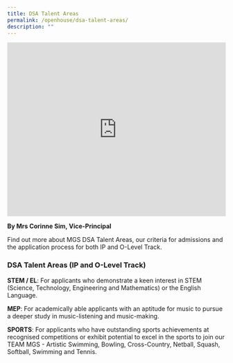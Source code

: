 ```yaml
---
title: DSA Talent Areas
permalink: /openhouse/dsa-talent-areas/
description: ""
---
```

<div style="width:100%; height:400px">
  <iframe class="ive_eobj_center" allowfullscreen="" frameborder="0" src="https://www.youtube.com/embed/jUfBPDKm2z4" height="100%" width="100%">
  </iframe>
</div>

**By Mrs Corinne Sim, Vice-Principal**

Find out more about MGS DSA Talent Areas, our criteria for admissions and the application process for both IP and O-Level Track.


### DSA Talent Areas (IP and O-Level Track)

**STEM / EL**: For applicants who demonstrate a keen interest in STEM (Science, Technology, Engineering and Mathematics) or the English Language.

**MEP**: For academically able applicants with an aptitude for music to pursue a deeper study in music-listening and music-making.

**SPORTS**: For applicants who have outstanding sports achievements at recognised competitions or exhibit potential to excel in the sports to join our TEAM MGS - Artistic Swimming, Bowling, Cross-Country, Netball, Squash, Softball, Swimming and Tennis.